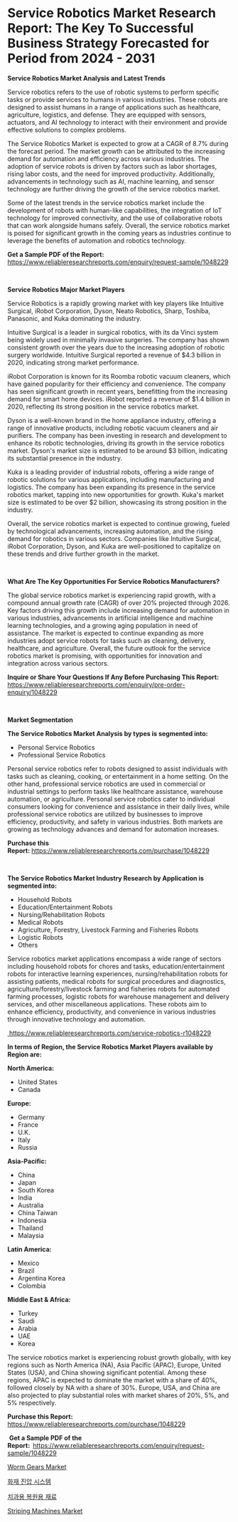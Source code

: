 <p><h1>Service Robotics Market Research Report: The Key To Successful Business Strategy Forecasted for Period from 2024 - 2031</h1></p><p><strong>Service Robotics Market Analysis and Latest Trends</strong></p>
<p><p>Service robotics refers to the use of robotic systems to perform specific tasks or provide services to humans in various industries. These robots are designed to assist humans in a range of applications such as healthcare, agriculture, logistics, and defense. They are equipped with sensors, actuators, and AI technology to interact with their environment and provide effective solutions to complex problems.</p><p>The Service Robotics Market is expected to grow at a CAGR of 8.7% during the forecast period. The market growth can be attributed to the increasing demand for automation and efficiency across various industries. The adoption of service robots is driven by factors such as labor shortages, rising labor costs, and the need for improved productivity. Additionally, advancements in technology such as AI, machine learning, and sensor technology are further driving the growth of the service robotics market.</p><p>Some of the latest trends in the service robotics market include the development of robots with human-like capabilities, the integration of IoT technology for improved connectivity, and the use of collaborative robots that can work alongside humans safely. Overall, the service robotics market is poised for significant growth in the coming years as industries continue to leverage the benefits of automation and robotics technology.</p></p>
<p><strong>Get a Sample PDF of the Report:&nbsp;</strong> <a href="https://www.reliableresearchreports.com/enquiry/request-sample/1048229">https://www.reliableresearchreports.com/enquiry/request-sample/1048229</a></p>
<p>&nbsp;</p>
<p><strong>Service Robotics Major Market Players</strong></p>
<p><p>Service Robotics is a rapidly growing market with key players like Intuitive Surgical, iRobot Corporation, Dyson, Neato Robotics, Sharp, Toshiba, Panasonic, and Kuka dominating the industry. </p><p>Intuitive Surgical is a leader in surgical robotics, with its da Vinci system being widely used in minimally invasive surgeries. The company has shown consistent growth over the years due to the increasing adoption of robotic surgery worldwide. Intuitive Surgical reported a revenue of $4.3 billion in 2020, indicating strong market performance.</p><p>iRobot Corporation is known for its Roomba robotic vacuum cleaners, which have gained popularity for their efficiency and convenience. The company has seen significant growth in recent years, benefitting from the increasing demand for smart home devices. iRobot reported a revenue of $1.4 billion in 2020, reflecting its strong position in the service robotics market.</p><p>Dyson is a well-known brand in the home appliance industry, offering a range of innovative products, including robotic vacuum cleaners and air purifiers. The company has been investing in research and development to enhance its robotic technologies, driving its growth in the service robotics market. Dyson's market size is estimated to be around $3 billion, indicating its substantial presence in the industry.</p><p>Kuka is a leading provider of industrial robots, offering a wide range of robotic solutions for various applications, including manufacturing and logistics. The company has been expanding its presence in the service robotics market, tapping into new opportunities for growth. Kuka's market size is estimated to be over $2 billion, showcasing its strong position in the industry.</p><p>Overall, the service robotics market is expected to continue growing, fueled by technological advancements, increasing automation, and the rising demand for robotics in various sectors. Companies like Intuitive Surgical, iRobot Corporation, Dyson, and Kuka are well-positioned to capitalize on these trends and drive further growth in the market.</p></p>
<p>&nbsp;</p>
<p><strong>What Are The Key Opportunities For Service Robotics Manufacturers?</strong></p>
<p><p>The global service robotics market is experiencing rapid growth, with a compound annual growth rate (CAGR) of over 20% projected through 2026. Key factors driving this growth include increasing demand for automation in various industries, advancements in artificial intelligence and machine learning technologies, and a growing aging population in need of assistance. The market is expected to continue expanding as more industries adopt service robots for tasks such as cleaning, delivery, healthcare, and agriculture. Overall, the future outlook for the service robotics market is promising, with opportunities for innovation and integration across various sectors.</p></p>
<p><strong>Inquire or Share Your Questions If Any Before Purchasing This Report:</strong> <a href="https://www.reliableresearchreports.com/enquiry/pre-order-enquiry/1048229">https://www.reliableresearchreports.com/enquiry/pre-order-enquiry/1048229</a></p>
<p>&nbsp;</p>
<p><strong>Market Segmentation</strong></p>
<p><strong>The Service Robotics Market Analysis by types is segmented into:</strong></p>
<p><ul><li>Personal Service Robotics</li><li>Professional Service Robotics</li></ul></p>
<p><p>Personal service robotics refer to robots designed to assist individuals with tasks such as cleaning, cooking, or entertainment in a home setting. On the other hand, professional service robotics are used in commercial or industrial settings to perform tasks like healthcare assistance, warehouse automation, or agriculture. Personal service robotics cater to individual consumers looking for convenience and assistance in their daily lives, while professional service robotics are utilized by businesses to improve efficiency, productivity, and safety in various industries. Both markets are growing as technology advances and demand for automation increases.</p></p>
<p><strong>Purchase this Report:&nbsp;</strong><a href="https://www.reliableresearchreports.com/purchase/1048229">https://www.reliableresearchreports.com/purchase/1048229</a></p>
<p>&nbsp;</p>
<p><strong>The Service Robotics Market Industry Research by Application is segmented into:</strong></p>
<p><ul><li>Household Robots</li><li>Education/Entertainment Robots</li><li>Nursing/Rehabilitation Robots</li><li>Medical Robots</li><li>Agriculture, Forestry, Livestock Farming and Fisheries Robots</li><li>Logistic Robots</li><li>Others</li></ul></p>
<p><p>Service robotics market applications encompass a wide range of sectors including household robots for chores and tasks, education/entertainment robots for interactive learning experiences, nursing/rehabilitation robots for assisting patients, medical robots for surgical procedures and diagnostics, agriculture/forestry/livestock farming and fisheries robots for automated farming processes, logistic robots for warehouse management and delivery services, and other miscellaneous applications. These robots aim to enhance efficiency, productivity, and convenience in various industries through innovative technology and automation.</p></p>
<p><a href="https://www.reliableresearchreports.com/service-robotics-r1048229">&nbsp;https://www.reliableresearchreports.com/service-robotics-r1048229</a></p>
<p><strong>In terms of Region, the Service Robotics Market Players available by Region are:</strong></p>
<p>
    <p> <strong> North America: </strong>
        <ul>
            <li>United States</li>
            <li>Canada</li>
        </ul>
        </p> 
    <p> <strong> Europe: </strong>
        <ul>
            <li>Germany</li>
            <li>France</li>
            <li>U.K.</li>
            <li>Italy</li>
            <li>Russia</li>
        </ul>
        </p> 
    <p> <strong> Asia-Pacific: </strong>
        <ul>
            <li>China</li>
            <li>Japan</li>
            <li>South Korea</li>
            <li>India</li>
            <li>Australia</li>
            <li>China Taiwan</li>
            <li>Indonesia</li>
            <li>Thailand</li>
            <li>Malaysia</li>
        </ul>
        </p> 
    <p> <strong> Latin America: </strong>
        <ul>
            <li>Mexico</li>
            <li>Brazil</li>
            <li>Argentina Korea</li>
            <li>Colombia</li>
        </ul>
        </p> 
    <p> <strong> Middle East & Africa: </strong>
        <ul>
            <li>Turkey</li>
            <li>Saudi</li>
            <li>Arabia</li>
            <li>UAE</li>
            <li>Korea</li>
        </ul>
    </p>
    </p>
<p><p>The service robotics market is experiencing robust growth globally, with key regions such as North America (NA), Asia Pacific (APAC), Europe, United States (USA), and China showing significant potential. Among these regions, APAC is expected to dominate the market with a share of 40%, followed closely by NA with a share of 30%. Europe, USA, and China are also projected to play substantial roles with market shares of 20%, 5%, and 5% respectively.</p></p>
<p><strong>Purchase this Report: </strong><a href="https://www.reliableresearchreports.com/purchase/1048229">https://www.reliableresearchreports.com/purchase/1048229</a></p>
<p>&nbsp;<strong>Get a Sample PDF of the Report:&nbsp;&nbsp;</strong><a href="https://www.reliableresearchreports.com/enquiry/request-sample/1048229">https://www.reliableresearchreports.com/enquiry/request-sample/1048229</a></p>
<p><strong></strong></p>
<p><p><a href="https://github.com/nathandecarvalho/Market-Research-Report-List-3/blob/main/worm-gears-market.md">Worm Gears Market</a></p><p><a href="https://github.com/WilburKihn5676/Market-Research-Report-List-1/blob/main/440245330512.md">화재 진압 시스템</a></p><p><a href="https://github.com/wallacBahrtyinger567686/Market-Research-Report-List-1/blob/main/938197030513.md">치과용 복원용 재료</a></p><p><a href="https://github.com/kosella/Market-Research-Report-List-3/blob/main/striping-machines-market.md">Striping Machines Market</a></p></p>